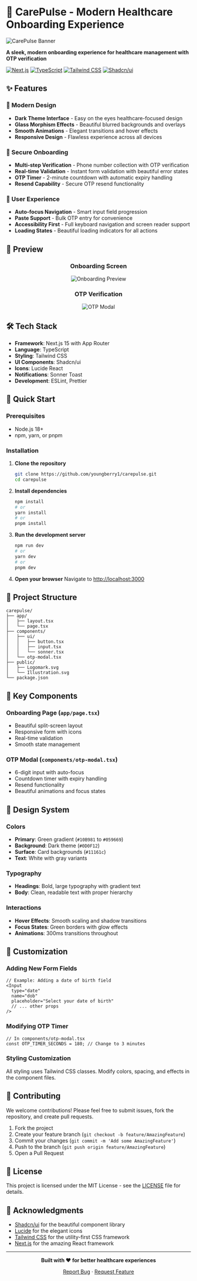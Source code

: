 # 🏥 CarePulse - Modern Healthcare Onboarding Experience

![CarePulse Banner](https://via.placeholder.com/1200x400/0D0F12/FFFFFF?text=CarePulse+Healthcare+Management )

**A sleek, modern onboarding experience for healthcare management with OTP verification**

[![Next.js](https://img.shields.io/badge/Next.js-15.0-black?style=for-the-badge&logo=next.js )](https://nextjs.org/ )
[![TypeScript](https://img.shields.io/badge/TypeScript-5.0-blue?style=for-the-badge&logo=typescript )](https://www.typescriptlang.org/ )
[![Tailwind CSS](https://img.shields.io/badge/Tailwind-CSS-38B2AC?style=for-the-badge&logo=tailwind-css )](https://tailwindcss.com/ )
[![Shadcn/ui](https://img.shields.io/badge/shadcn/ui-1.0-000000?style=for-the-badge )](https://ui.shadcn.com/ )

## ✨ Features

### 🎨 Modern Design

- **Dark Theme Interface** - Easy on the eyes healthcare-focused design
- **Glass Morphism Effects** - Beautiful blurred backgrounds and overlays
- **Smooth Animations** - Elegant transitions and hover effects
- **Responsive Design** - Flawless experience across all devices

### 🔐 Secure Onboarding

- **Multi-step Verification** - Phone number collection with OTP verification
- **Real-time Validation** - Instant form validation with beautiful error states
- **OTP Timer** - 2-minute countdown with automatic expiry handling
- **Resend Capability** - Secure OTP resend functionality

### 🚀 User Experience

- **Auto-focus Navigation** - Smart input field progression
- **Paste Support** - Bulk OTP entry for convenience
- **Accessibility First** - Full keyboard navigation and screen reader support
- **Loading States** - Beautiful loading indicators for all actions

## 🎥 Preview

<div align="center">

### Onboarding Screen

![Onboarding Preview](public\assets\onboarding.png)

### OTP Verification

![OTP Modal](public\assets\otp.png)

</div>

## 🛠 Tech Stack

- **Framework**: Next.js 15 with App Router
- **Language**: TypeScript
- **Styling**: Tailwind CSS
- **UI Components**: Shadcn/ui
- **Icons**: Lucide React
- **Notifications**: Sonner Toast
- **Development**: ESLint, Prettier

## 🚀 Quick Start

### Prerequisites

- Node.js 18+
- npm, yarn, or pnpm

### Installation

1. **Clone the repository**

   ```bash
   git clone https://github.com/youngberry1/carepulse.git
   cd carepulse
   ```

2. **Install dependencies**

   ```bash
   npm install
   # or
   yarn install
   # or
   pnpm install
   ```

3. **Run the development server**

   ```bash
   npm run dev
   # or
   yarn dev
   # or
   pnpm dev
   ```

4. **Open your browser**
   Navigate to [http://localhost:3000](http://localhost:3000)

## 📁 Project Structure

```plaintext
carepulse/
├── app/
│   ├── layout.tsx
│   └── page.tsx
├── components/
│   ├── ui/
│   │   ├── button.tsx
│   │   ├── input.tsx
│   │   └── sonner.tsx
│   └── otp-modal.tsx
├── public/
│   ├── Logomark.svg
│   └── Illustration.svg
└── package.json
```

## 🎯 Key Components

### Onboarding Page (`app/page.tsx`)

- Beautiful split-screen layout
- Responsive form with icons
- Real-time validation
- Smooth state management

### OTP Modal (`components/otp-modal.tsx`)

- 6-digit input with auto-focus
- Countdown timer with expiry handling
- Resend functionality
- Beautiful animations and focus states

## 🎨 Design System

### Colors

- **Primary**: Green gradient (`#10B981` to `#059669`)
- **Background**: Dark theme (`#0D0F12`)
- **Surface**: Card backgrounds (`#11161c`)
- **Text**: White with gray variants

### Typography

- **Headings**: Bold, large typography with gradient text
- **Body**: Clean, readable text with proper hierarchy

### Interactions

- **Hover Effects**: Smooth scaling and shadow transitions
- **Focus States**: Green borders with glow effects
- **Animations**: 300ms transitions throughout

## 🔧 Customization

### Adding New Form Fields

```tsx
// Example: Adding a date of birth field
<Input
  type="date"
  name="dob"
  placeholder="Select your date of birth"
  // ... other props
/>
```

### Modifying OTP Timer

```tsx
// In components/otp-modal.tsx
const OTP_TIMER_SECONDS = 180; // Change to 3 minutes
```

### Styling Customization

All styling uses Tailwind CSS classes. Modify colors, spacing, and effects in the component files.

## 🤝 Contributing

We welcome contributions! Please feel free to submit issues, fork the repository, and create pull requests.

1. Fork the project
2. Create your feature branch (`git checkout -b feature/AmazingFeature`)
3. Commit your changes (`git commit -m 'Add some AmazingFeature'`)
4. Push to the branch (`git push origin feature/AmazingFeature`)
5. Open a Pull Request

## 📝 License

This project is licensed under the MIT License - see the [LICENSE](LICENSE) file for details.

## 🙏 Acknowledgments

- [Shadcn/ui](https://ui.shadcn.com/ ) for the beautiful component library
- [Lucide](https://lucide.dev/ ) for the elegant icons
- [Tailwind CSS](https://tailwindcss.com/ ) for the utility-first CSS framework
- [Next.js](https://nextjs.org/ ) for the amazing React framework

---

<div align="center">

**Built with ❤️ for better healthcare experiences**

[Report Bug](https://github.com/youngberry1/carepulse/issues ) · [Request Feature](https://github.com/youngberry1/carepulse/issues )

</div>
